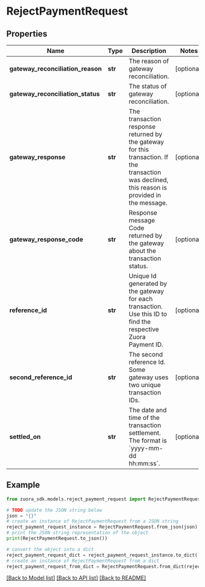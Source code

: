 # RejectPaymentRequest


## Properties

Name | Type | Description | Notes
------------ | ------------- | ------------- | -------------
**gateway_reconciliation_reason** | **str** | The reason of gateway reconciliation.  | [optional] 
**gateway_reconciliation_status** | **str** | The status of gateway reconciliation.  | [optional] 
**gateway_response** | **str** | The transaction response returned by the gateway for this transaction. If the transaction was declined, this reason is provided in the message.  | [optional] 
**gateway_response_code** | **str** | Response message Code returned by the gateway about the transaction status.  | [optional] 
**reference_id** | **str** | Unique Id generated by the gateway for each transaction. Use this ID to find the respective Zuora Payment ID.   | [optional] 
**second_reference_id** | **str** | The second reference Id. Some gateway uses two unique transaction IDs.  | [optional] 
**settled_on** | **str** | The date and time of the transaction settlement. The format is &#x60;yyyy-mm-dd hh:mm:ss&#x60;.  | [optional] 

## Example

```python
from zuora_sdk.models.reject_payment_request import RejectPaymentRequest

# TODO update the JSON string below
json = "{}"
# create an instance of RejectPaymentRequest from a JSON string
reject_payment_request_instance = RejectPaymentRequest.from_json(json)
# print the JSON string representation of the object
print(RejectPaymentRequest.to_json())

# convert the object into a dict
reject_payment_request_dict = reject_payment_request_instance.to_dict()
# create an instance of RejectPaymentRequest from a dict
reject_payment_request_from_dict = RejectPaymentRequest.from_dict(reject_payment_request_dict)
```
[[Back to Model list]](../README.md#documentation-for-models) [[Back to API list]](../README.md#documentation-for-api-endpoints) [[Back to README]](../README.md)


